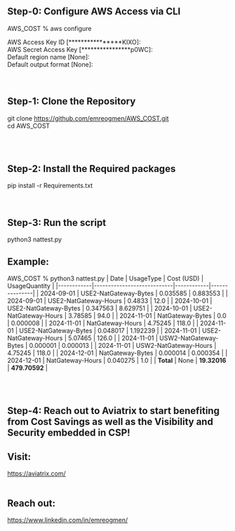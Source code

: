 ## Step-0: Configure AWS Access via CLI

AWS_COST % aws configure

AWS Access Key ID [****************KIXO]:<br>
AWS Secret Access Key [****************p0WC]:<br>
Default region name [None]:<br>
Default output format [None]:<br>
<br><br>

## Step-1: Clone the Repository

git clone https://github.com/emreogmen/AWS_COST.git <br>
cd AWS_COST<br>

<br><br>

## Step-2: Install the Required packages<br>
pip install -r Requirements.txt<br>
<br><br>
## Step-3: Run the script<br>
python3 nattest.py<br>

## Example: 
AWS_COST % python3 nattest.py
| Date       | UsageType                  | Cost (USD) | UsageQuantity |
|------------|----------------------------|------------|---------------|
| 2024-09-01 | USE2-NatGateway-Bytes      | 0.035585   | 0.883553      |
| 2024-09-01 | USE2-NatGateway-Hours      | 0.4833     | 12.0          |
| 2024-10-01 | USE2-NatGateway-Bytes      | 0.347563   | 8.629751      |
| 2024-10-01 | USE2-NatGateway-Hours      | 3.78585    | 94.0          |
| 2024-11-01 | NatGateway-Bytes           | 0.0        | 0.000008      |
| 2024-11-01 | NatGateway-Hours           | 4.75245    | 118.0         |
| 2024-11-01 | USE2-NatGateway-Bytes      | 0.048017   | 1.192239      |
| 2024-11-01 | USE2-NatGateway-Hours      | 5.07465    | 126.0         |
| 2024-11-01 | USW2-NatGateway-Bytes      | 0.000001   | 0.000013      |
| 2024-11-01 | USW2-NatGateway-Hours      | 4.75245    | 118.0         |
| 2024-12-01 | NatGateway-Bytes           | 0.000014   | 0.000354      |
| 2024-12-01 | NatGateway-Hours           | 0.040275   | 1.0           |
| **Total**  | None                       | **19.32016** | **479.70592** |

<br><br>

## Step-4: Reach out to Aviatrix to start benefiting from Cost Savings as well as the Visibility and Security embedded in CSP!

## Visit: 
https://aviatrix.com/ <br><br>
## Reach out: 
https://www.linkedin.com/in/emreogmen/
